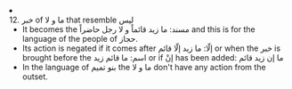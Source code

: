 <li class="col 33"><div class="nodecontent">12. خبر of ما و لا that resemble ليس</div>
	<ul class="subexp">
<li class="basic"><div class="nodecontent">It becomes the مسند: ما زيد قائماً و لا رجل حاضراً and this is for the language of the people of حجاز.</div></li>
<li class="basic"><div class="nodecontent">Its action is negated if it comes after إلّا: ما زيد إلّا قائم or when the خبر is brought before the اسم: ما قائم زيد or if إنْ has been added: ما إن زيد قائم</div></li>
<li class="basic"><div class="nodecontent">In the language of بنو تميم the ما و لا don't have any action from the outset.</div></li></ul></li>